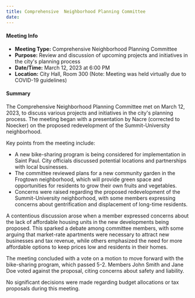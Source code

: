 ```yaml
---
title: Comprehensive  Neighborhood Planning Committee
date: 
---
```

#### Meeting Info
* **Meeting Type:** Comprehensive Neighborhood Planning Committee
* **Purpose:** Review and discussion of upcoming projects and initiatives in the city's planning process
* **Date/Time:** March 12, 2023 at 6:00 PM
* **Location:** City Hall, Room 300 (Note: Meeting was held virtually due to COVID-19 guidelines)

#### Summary

The Comprehensive Neighborhood Planning Committee met on March 12, 2023, to discuss various projects and initiatives in the city's planning process. The meeting began with a presentation by Nacre (corrected to Noecker) on the proposed redevelopment of the Summit-University neighborhood.

Key points from the meeting include:

* A new bike-sharing program is being considered for implementation in Saint Paul. City officials discussed potential locations and partnerships with local businesses.
* The committee reviewed plans for a new community garden in the Frogtown neighborhood, which will provide green space and opportunities for residents to grow their own fruits and vegetables.
* Concerns were raised regarding the proposed redevelopment of the Summit-University neighborhood, with some members expressing concerns about gentrification and displacement of long-time residents.

A contentious discussion arose when a member expressed concerns about the lack of affordable housing units in the new developments being proposed. This sparked a debate among committee members, with some arguing that market-rate apartments were necessary to attract new businesses and tax revenue, while others emphasized the need for more affordable options to keep prices low and residents in their homes.

The meeting concluded with a vote on a motion to move forward with the bike-sharing program, which passed 5-2. Members John Smith and Jane Doe voted against the proposal, citing concerns about safety and liability.

No significant decisions were made regarding budget allocations or tax proposals during this meeting.

